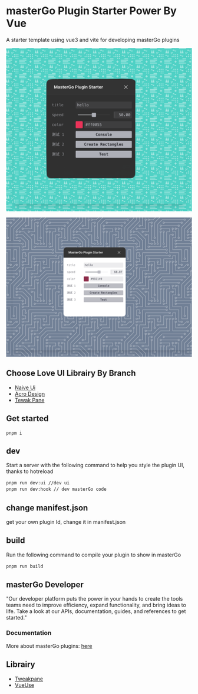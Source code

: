 # masterGo Plugin Starter Power By Vue

A starter template using vue3 and vite for developing masterGo plugins


![ScreenShoot-dark](./docs/shotScreen_tweakpane.png)


![ScreenShoot-light](./docs/shotScreen_tweakpane_light.png)

## Choose Love UI Librairy By Branch

- [Naive Ui](https://github.com/Leizhenpeng/starter-mastergo-vue/tree/naive-ui)
- [Acro Design](https://github.com/Leizhenpeng/starter-mastergo-vue/tree/arcro-ui)
- [Tewak Pane](https://github.com/Leizhenpeng/starter-mastergo-vue/tree/tweakpane)


## Get started 

```
pnpm i
```
## dev

Start a server with the following command to help you style
the plugin UI, thanks to hotreload

```bash
pnpm run dev:ui //dev ui
pnpm run dev:hook // dev masterGo code
```

## change manifest.json
get your own plugin Id, change it in manifest.json

## build

Run the following command to compile your plugin to show in masterGo
```bash
pnpm run build
```



## masterGo Developer
"Our developer platform puts the power in your hands to create the tools teams need to improve efficiency, expand functionality, and bring ideas to life. Take a look at our APIs, documentation, guides, and references to get started."

### Documentation

More about masterGo plugins: [here](https://developers.mastergo.com/guide/setup.html)
## Librairy

- [Tweakpane](https://cocopon.github.io/tweakpane/)
- [VueUse](https://vueuse.org/)

